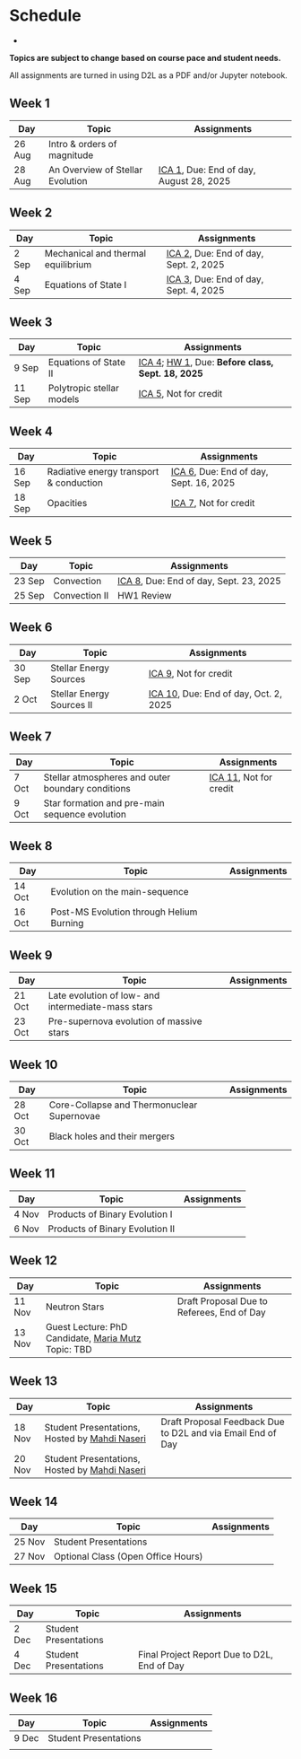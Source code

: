 # Schedule
-

**Topics are subject to change based on course pace and student needs.**

All assignments are turned in using D2L as a PDF and/or Jupyter notebook.

## Week 1

| Day    | Topic                                                | Assignments                                                      |
| ------ | ---------------------------------------------------- | ---------------------------------------------------------------- |
| 26 Aug | Intro & orders of magnitude                          |                                                                  |
| 28 Aug | An Overview of Stellar Evolution                     | [ICA 1](assignments/ica1.ipynb), Due: End of day, August 28, 2025|
        

## Week 2

| Day    | Topic                                                | Assignments                                                      |
| ------ | ---------------------------------------------------- | ---------------------------------------------------------------- |
| 2 Sep  | Mechanical and thermal equilibrium                   | [ICA 2](assignments/ica2.ipynb), Due: End of day, Sept. 2, 2025  |
| 4 Sep  | Equations of State I                                 | [ICA 3](assignments/ica3.ipynb), Due: End of day, Sept. 4, 2025  |

## Week 3

| Day    | Topic                                                | Assignments                                                      |
| ------ | ---------------------------------------------------- | ---------------------------------------------------------------- |
| 9 Sep  | Equations of State II                                | [ICA 4](assignments/ica4.ipynb); [HW 1](assignments/hw1.md), Due: **Before class, Sept. 18, 2025**|
| 11 Sep | Polytropic stellar models                            | [ICA 5](assignments/ica5.ipynb),  Not for credit                 |


## Week 4

| Day    | Topic                                                | Assignments                                                      |
| ------ | ---------------------------------------------------- | ---------------------------------------------------------------- |
| 16 Sep | Radiative energy transport & conduction              | [ICA 6](assignments/ica6.ipynb), Due: End of day, Sept. 16, 2025 |
| 18 Sep | Opacities                                            | [ICA 7](assignments/ica7.ipynb),  Not for credit                 |


## Week 5

| Day    | Topic                                                | Assignments                                                      |
| ------ | ---------------------------------------------------- | ---------------------------------------------------------------- |
| 23 Sep | Convection                                           | [ICA 8](assignments/ica8.ipynb), Due: End of day, Sept. 23, 2025 |
| 25 Sep | Convection II                                        | HW1 Review                                                       |

## Week 6

| Day    | Topic                                                | Assignments                                                      |
| ------ | ---------------------------------------------------- | ---------------------------------------------------------------- |
| 30 Sep | Stellar Energy Sources                               | [ICA 9](assignments/ica9.ipynb),  Not for credit                 |
| 2 Oct  | Stellar Energy Sources II                            | [ICA 10](assignments/ica10.ipynb), Due: End of day, Oct. 2, 2025 |

## Week 7

| Day    | Topic                                                | Assignments                                                      |
| ------ | ---------------------------------------------------- | ---------------------------------------------------------------- |
| 7 Oct  | Stellar atmospheres and outer boundary conditions    | [ICA 11](assignments/ica11.ipynb),  Not for credit               |
| 9 Oct  | Star formation and pre-main sequence evolution       |                                                                  |

## Week 8

| Day    | Topic                                                | Assignments                                                      |
| ------ | ---------------------------------------------------- | ---------------------------------------------------------------- |
| 14 Oct | Evolution on the main-sequence                       |                                                                  |
| 16 Oct | Post-MS Evolution through Helium Burning             |                                                                  |

## Week 9

| Day    | Topic                                                | Assignments                                                      |
| ------ | ---------------------------------------------------- | ---------------------------------------------------------------- |
| 21 Oct | Late evolution of low- and intermediate-mass stars   |                                                                  |
| 23 Oct | Pre-supernova evolution of massive stars             |                                                                  |

## Week 10

| Day    | Topic                                                | Assignments                                                      |
| ------ | ---------------------------------------------------- | ---------------------------------------------------------------- |
| 28 Oct | Core-Collapse and Thermonuclear Supernovae           |                                                                  |
| 30 Oct | Black holes and their mergers                        |                                                                  |

## Week 11

| Day    | Topic                                                | Assignments                                                      |
| ------ | ---------------------------------------------------- | ---------------------------------------------------------------- |
| 4 Nov  | Products of Binary Evolution I                       |                                                                  |
| 6 Nov  | Products of Binary Evolution II                      |                                                                  |


## Week 12

| Day    | Topic                                                | Assignments                                                      |
| ------ | ---------------------------------------------------- | ---------------------------------------------------------------- |
| 11 Nov | Neutron Stars                                        |  Draft Proposal Due to Referees, End of Day                      |
| 13 Nov | Guest Lecture: PhD Candidate, [Maria Mutz](https://w3.physics.arizona.edu/person/maria-mutz) Topic: TBD |                                                                  |

## Week 13

| Day    | Topic                                                | Assignments                                                      |
| ------ | ---------------------------------------------------- | ---------------------------------------------------------------- |
| 18 Nov | Student Presentations, Hosted by [Mahdi Naseri](https://astro.arizona.edu/person/mahdi-naseri) | Draft Proposal Feedback Due to D2L and via Email End of Day                        |                                                                  |
| 20 Nov | Student Presentations, Hosted by [Mahdi Naseri](https://astro.arizona.edu/person/mahdi-naseri)                          |                                                                  |

## Week 14

| Day    | Topic                                                | Assignments                                                      |
| ------ | ---------------------------------------------------- | ---------------------------------------------------------------- |
| 25 Nov | Student Presentations                                |                                                                  |
| 27 Nov | Optional Class (Open Office Hours)                   |                                                                  |

## Week 15

| Day    | Topic                                                | Assignments                                                      |
| ------ | ---------------------------------------------------- | ---------------------------------------------------------------- |
| 2 Dec  | Student Presentations                                |                                                                  |
| 4 Dec  | Student Presentations                                |  Final Project Report Due to D2L, End of Day                     |

## Week 16

| Day    | Topic                                                | Assignments                                                      |
| ------ | ---------------------------------------------------- | ---------------------------------------------------------------- |
| 9 Dec  | Student Presentations                                |                                                                  |
|        |                                                      |                                                                  |


